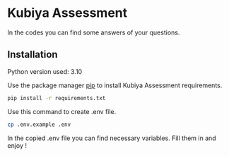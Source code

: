# Kubiya Assessment

In the codes you can find some answers of your questions.

## Installation
Python version used: 3.10

Use the package manager [pip](https://pip.pypa.io/en/stable/) to install Kubiya Assessment requirements.

```bash
pip install -r requirements.txt
```

Use this command to create .env file. 
```bash
cp .env.example .env
```

In the copied .env file you can find necessary variables. Fill them in and enjoy !